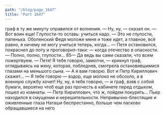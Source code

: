 ```yaml
---
path: "/blog/page_1647"
title: "Part 1647"
---
```


 граф в ту же минуту оправился от волнения.
— Ну, ну, — сказал он. — Вот воин еще! Глупости-то оставь: учиться надо.
— Это не глупости, папенька. Оболенский Федя моложе меня и тоже идет, а главное, всё равно, я ничему не могу учиться теперь, когда... — Петя остановился, покраснел до поту и проговорил-таки: — когда отечество в опасности.
— Полно, полно, глупости...
85— Да ведь вы сами сказали, что всем пожертвуем.
— Петя! Я тебе говорю, замолчи, — крикнул граф, оглядываясь на жену, которая, побледнев, смотрела остановившимися глазами на меньшого сына.
— А я вам говорю. Вот и Петр Кириллович скажет...
— Я тебе говорю — вздор, еще молоко не обсохло, а в военную службу хочет! Ну, ну, я тебе говорю, — и граф, взяв с собой бумаги, вероятно чтоб еще раз прочесть в кабинете перед отдыхом, пошел из комнаты.
— Петр Кириллович, чтό ж, пойдем покурить...
Пьер находился в смущении и нерешительности. Непривычно-блестящие и оживленные глаза Наташи беспрестанно, больше чем ласково обращавшиеся на него
